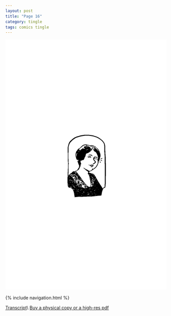 ```yaml
---
layout: post
title: "Page 16"
category: tingle
tags: comics tingle
---
```


![Cover](/assets/misstingle/16.png)

{% include navigation.html %}

[Transcript](/tingle/2022/11/30/tingletranscript)\\
[Buy a physical copy ](https://audmcname.bigcartel.com)[or a high-res pdf](https://audmcname.itch.io)
